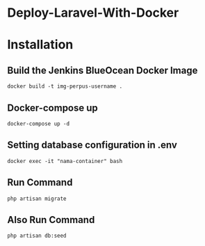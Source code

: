 # Deploy-Laravel-With-Docker

# Installation
## Build the Jenkins BlueOcean Docker Image
```
docker build -t img-perpus-username .
```
## Docker-compose up
```
docker-compose up -d
```
## Setting database configuration in .env
``` 
docker exec -it "nama-container" bash
```

## Run Command
```
php artisan migrate
```
## Also Run Command 
```
php artisan db:seed
```
